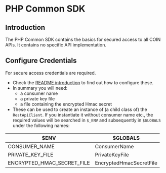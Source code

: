 # PHP Common SDK

## Introduction

The PHP Common SDK contains the basics for secured access to all COIN APIs.
It contains no specific API implementation.

## Configure Credentials

For secure access credentials are required.
- Check the [README introduction](../README.md#introduction) to find out how to configure these.
- In summary you will need:
    - a consumer name
    - a private key file
    - a file containing the encrypted Hmac secret
- These can be used to create an instance of (a child class of) the `RestApiClient`.
If you instantiate it without consumer name etc., the required values will be searched in `$_ENV` and subsequently in `$GLOBALS`
under the following names:

| $ENV | $GLOBALS |
|---|---|
| CONSUMER_NAME | ConsumerName |
| PRIVATE_KEY_FILE | PrivateKeyFile |
| ENCRYPTED_HMAC_SECRET_FILE | EncryptedHmacSecretFile |
